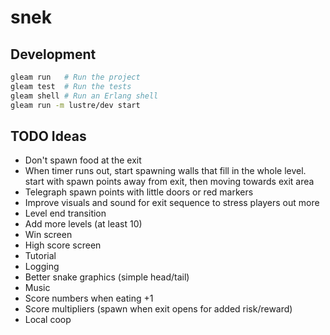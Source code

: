 # snek

## Development

```sh
gleam run   # Run the project
gleam test  # Run the tests
gleam shell # Run an Erlang shell
gleam run -m lustre/dev start
```

## TODO Ideas

- Don't spawn food at the exit
- When timer runs out, start spawning walls that fill in the whole level.
  start with spawn points away from exit, then moving towards exit area
- Telegraph spawn points with little doors or red markers
- Improve visuals and sound for exit sequence to stress players out more
- Level end transition
- Add more levels (at least 10)
- Win screen
- High score screen
- Tutorial
- Logging
- Better snake graphics (simple head/tail)
- Music
- Score numbers when eating +1
- Score multipliers (spawn when exit opens for added risk/reward)
- Local coop

